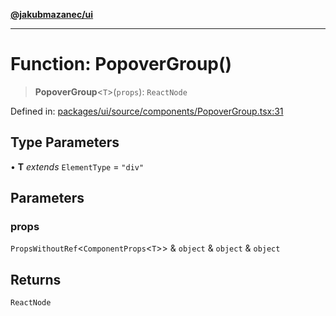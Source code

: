 [**@jakubmazanec/ui**](../README.md)

---

# Function: PopoverGroup()

> **PopoverGroup**\<`T`\>(`props`): `ReactNode`

Defined in:
[packages/ui/source/components/PopoverGroup.tsx:31](https://github.com/jakubmazanec/tools/blob/7c5f40d811171692b72a47160bc33d644201b16a/packages/ui/source/components/PopoverGroup.tsx#L31)

## Type Parameters

• **T** _extends_ `ElementType` = `"div"`

## Parameters

### props

`PropsWithoutRef`\<`ComponentProps`\<`T`\>\> & `object` & `object` & `object`

## Returns

`ReactNode`
